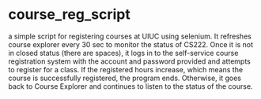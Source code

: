 # course_reg_script
a simple script for registering courses at UIUC using selenium.
It refreshes course explorer every 30 sec to monitor the status of CS222. Once it is not in closed status (there are spaces), it logs in to the self-service course registration system with the account and password provided and attempts to register for a class. If the registered hours increase, which means the course is successfully registered, the program ends. Otherwise, it goes back to Course Explorer and continues to listen to the status of the course.
